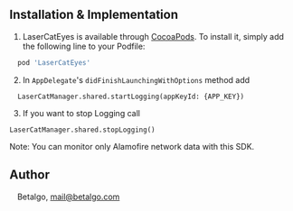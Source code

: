 ## Installation & Implementation 
1. LaserCatEyes is available through [CocoaPods](https://cocoapods.org). To install
it, simply add the following line to your Podfile:

```ruby
  pod 'LaserCatEyes'
```

2. In ``AppDelegate``'s ``didFinishLaunchingWithOptions`` method add 
```
  LaserCatManager.shared.startLogging(appKeyId: {APP_KEY})
```

3. If you want to stop Logging call 

  ```
  LaserCatManager.shared.stopLogging()
  ```

Note: You can monitor only Alamofire network data with this SDK.

[Laser-Cat-Eyes web portal]: <https://portal.lasercateyes.com/auth/login>


## Author

<img src="https://www.betalgo.com/img/logo-dark.png" width="10px"> Betalgo, mail@betalgo.com
